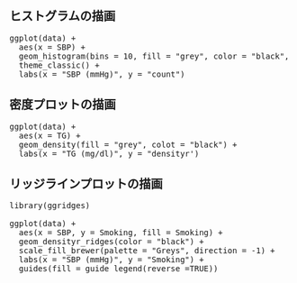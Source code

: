 ## ヒストグラムの描画

<pre class="file" data-target="clipboard">
ggplot(data) +
  aes(x = SBP) +
  geom_histogram(bins = 10, fill = "grey", color = "black", boundary = 0) +
  theme_classic() +
  labs(x = "SBP (mmHg)", y = "count")
</pre>

## 密度プロットの描画

<pre class="file" data-target="clipboard">
ggplot(data) +
  aes(x = TG) +
  geom_density(fill = "grey", colot = "black") +
  labs(x = "TG (mg/dl)", y = "densityr')
</pre>

## リッジラインプロットの描画

<pre class="file" data-target="clipboard">
library(ggridges)

ggplot(data) +
  aes(x = SBP, y = Smoking, fill = Smoking) +
  geom_densityr_ridges(color = "black") +
  scale_fill_brewer(palette = "Greys", direction = -1) +
  labs(x = "SBP (mmHg)", y = "Smoking") +
  guides(fill = guide_legend(reverse =TRUE))
</pre>
